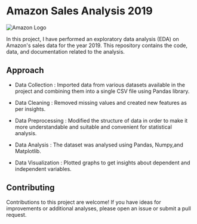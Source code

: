 
# Amazon Sales Analysis 2019

![Amazon Logo](https://www.amazon.com/favicon.ico)

In this project, I have performed an exploratory data analysis (EDA) on Amazon's sales data for the year 2019. This repository contains the code, data, and documentation related to the analysis.


## Approach

- Data Collection : Imported data from various datasets available in the project and combining them into a single CSV file using Pandas library.

- Data Cleaning : Removed missing values and created new features as per insights.

- Data Preprocessing : Modified the structure of data in order to make it more understandable and suitable and convenient for statistical analysis.

- Data Analysis : The dataset was analysed using Pandas, Numpy,and Matplotlib.

- Data Visualization : Plotted graphs to get insights about dependent and independent variables.

## Contributing

Contributions to this project are welcome! If you have ideas for improvements or additional analyses, please open an issue or submit a pull request.

